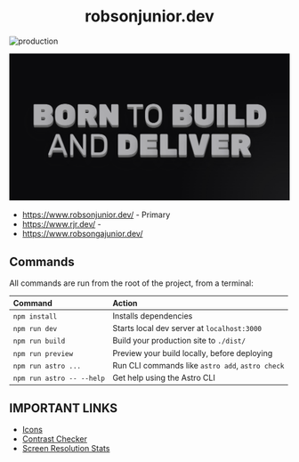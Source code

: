 <h1 align="center">robsonjunior.dev</h1>

![production](https://github.com/robsongajunior/robsonjunior.dev/actions/workflows/prod-gcp.yml/badge.svg)

<p align="center">
    <img
        src="./public/static/images/pages/ogimage-default.png"
        width="1200px"
    />
</p>

- https://www.robsonjunior.dev/ - Primary
- https://www.rjr.dev/ - 
- https://www.robsongajunior.dev/


## Commands

All commands are run from the root of the project, from a terminal:

| Command                   | Action                                           |
| :------------------------ | :----------------------------------------------- |
| `npm install`             | Installs dependencies                            |
| `npm run dev`             | Starts local dev server at `localhost:3000`      |
| `npm run build`           | Build your production site to `./dist/`          |
| `npm run preview`         | Preview your build locally, before deploying     |
| `npm run astro ...`       | Run CLI commands like `astro add`, `astro check` |
| `npm run astro -- --help` | Get help using the Astro CLI                     |


## IMPORTANT LINKS

- [Icons](https://www.svgrepo.com/)
- [Contrast Checker](https://coolors.co/contrast-checker/)
- [Screen Resolution Stats](https://gs.statcounter.com/screen-resolution-stats)
